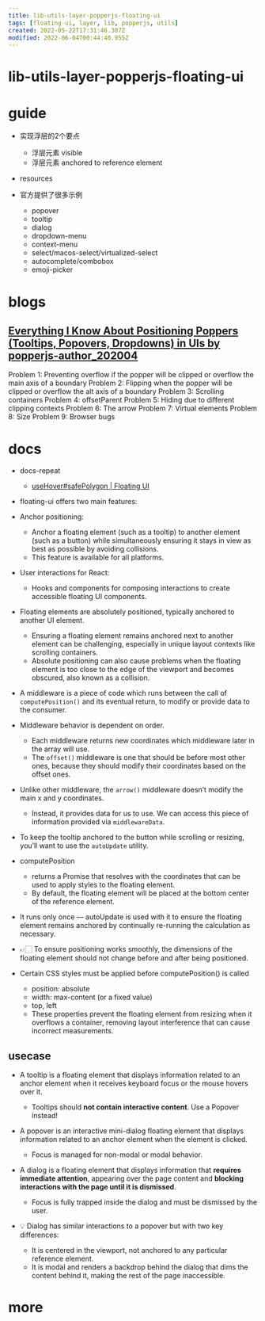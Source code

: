 ```yaml
---
title: lib-utils-layer-popperjs-floating-ui
tags: [floating-ui, layer, lib, popperjs, utils]
created: 2022-05-22T17:31:46.307Z
modified: 2022-06-04T00:44:40.955Z
---
```


# lib-utils-layer-popperjs-floating-ui

# guide

- 实现浮层的2个要点
  - 浮层元素 visible
  - 浮层元素 anchored to reference element

- resources

- 官方提供了很多示例
  - popover
  - tooltip
  - dialog
  - dropdown-menu
  - context-menu
  - select/macos-select/virtualized-select
  - autocomplete/combobox
  - emoji-picker
# blogs

## [Everything I Know About Positioning Poppers (Tooltips, Popovers, Dropdowns) in UIs by popperjs-author_202004](https://dev.to/atomiks/everything-i-know-about-positioning-poppers-tooltips-popovers-dropdowns-in-uis-3nkl)

Problem 1: Preventing overflow if the popper will be clipped or overflow the main axis of a boundary
Problem 2: Flipping when the popper will be clipped or overflow the alt axis of a boundary
Problem 3: Scrolling containers
Problem 4: offsetParent
Problem 5: Hiding due to different clipping contexts
Problem 6: The arrow
Problem 7: Virtual elements
Problem 8: Size
Problem 9: Browser bugs

# docs
- docs-repeat
  - [useHover#safePolygon | Floating UI](https://floating-ui.com/docs/usehover#safepolygon)

- floating-ui offers two main features:
- Anchor positioning: 
  - Anchor a floating element (such as a tooltip) to another element (such as a button) while simultaneously ensuring it stays in view as best as possible by avoiding collisions. 
  - This feature is available for all platforms.
- User interactions for React:
  - Hooks and components for composing interactions to create accessible floating UI components.

- Floating elements are absolutely positioned, typically anchored to another UI element. 
  - Ensuring a floating element remains anchored next to another element can be challenging, especially in unique layout contexts like scrolling containers.
  - Absolute positioning can also cause problems when the floating element is too close to the edge of the viewport and becomes obscured, also known as a collision. 

- A middleware is a piece of code which runs between the call of `computePosition()` and its eventual return, to modify or provide data to the consumer.

- Middleware behavior is dependent on order. 
  - Each middleware returns new coordinates which middleware later in the array will use. 
  - The `offset()` middleware is one that should be before most other ones, because they should modify their coordinates based on the offset ones.

- Unlike other middleware, the `arrow()` middleware doesn’t modify the main x and y coordinates. 
  - Instead, it provides data for us to use. We can access this piece of information provided via `middlewareData`.

- To keep the tooltip anchored to the button while scrolling or resizing, you’ll want to use the `autoUpdate` utility.

- computePosition
  - returns a Promise that resolves with the coordinates that can be used to apply styles to the floating element.
  - By default, the floating element will be placed at the bottom center of the reference element.
- It runs only once — autoUpdate is used with it to ensure the floating element remains anchored by continually re-running the calculation as necessary.

- 👉🏻 To ensure positioning works smoothly, the dimensions of the floating element should not change before and after being positioned.
- Certain CSS styles must be applied before computePosition() is called
  - position: absolute
  - width: max-content (or a fixed value)
  - top, left
  - These properties prevent the floating element from resizing when it overflows a container, removing layout interference that can cause incorrect measurements.

## usecase

- A tooltip is a floating element that displays information related to an anchor element when it receives keyboard focus or the mouse hovers over it.
  - Tooltips should **not contain interactive content**. Use a Popover instead!

- A popover is an interactive mini-dialog floating element that displays information related to an anchor element when the element is clicked.
  - Focus is managed for non-modal or modal behavior.

- A dialog is a floating element that displays information that **requires immediate attention**, appearing over the page content and **blocking interactions with the page until it is dismissed**.
  - Focus is fully trapped inside the dialog and must be dismissed by the user.

- 💡 Dialog has similar interactions to a popover but with two key differences:
  - It is centered in the viewport, not anchored to any particular reference element.
  - It is modal and renders a backdrop behind the dialog that dims the content behind it, making the rest of the page inaccessible.
# more
